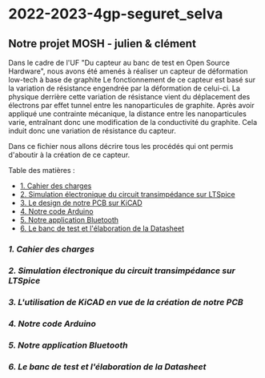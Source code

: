 # 2022-2023-4gp-seguret_selva
## Notre projet MOSH - julien &amp; clément  
  
Dans le cadre de l'UF "Du capteur au banc de test en Open Source Hardware", nous avons été amenés à réaliser un capteur de déformation low-tech à base de graphite
Le fonctionnement de ce capteur est basé sur la variation de résistance engendrée par la déformation de celui-ci.
La physique derrière cette variation de résistance vient du déplacement des électrons par effet tunnel entre les nanoparticules de graphite.
Après avoir appliqué une contrainte mécanique, la distance entre les nanoparticules varie, entraînant donc une modification de la conductivité du graphite.
Cela induit donc une variation de résistance du capteur.  
  
Dans ce fichier nous allons décrire tous les procédés qui ont permis d'aboutir à la création de ce capteur.  
  
Table des matières :  
  
* [1. Cahier des charges](#PremiereSection)  
* [2. Simulation électronique du circuit transimpédance sur LTSpice](#DeuxiemeSection) 
* [3. Le design de notre PCB sur KiCAD](#TroisiemeSection)
* [4. Notre code Arduino](#QuatriemeSection)  
* [5. Notre application Bluetooth](#CinquiemeSection)
* [6. Le banc de test et l'élaboration de la Datasheet](#SixiemeSection)  
    
### *1. Cahier des charges* <a id="PremiereSection"></a>
  
### *2. Simulation électronique du circuit transimpédance sur LTSpice* <a id="DeuxiemeSection"></a> 
  
### *3. L'utilisation de KiCAD en vue de la création de notre PCB* <a id="TroisiemeSection"></a>  
  
### *4. Notre code Arduino* <a id="QuatriemeSection"></a>    
  
### *5. Notre application Bluetooth* <a id="CinquiemeSection"></a> 
  
### *6. Le banc de test et l'élaboration de la Datasheet* <a id="SixiemeSection"></a>
  

